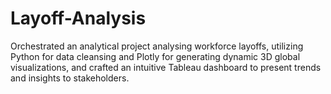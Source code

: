 # Layoff-Analysis
Orchestrated an analytical project analysing workforce layoffs, utilizing Python for data cleansing and Plotly for generating dynamic 3D global visualizations, and crafted an intuitive Tableau dashboard to present trends and insights to stakeholders.
